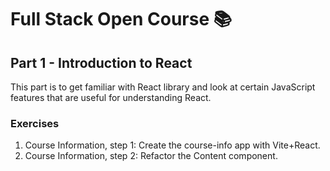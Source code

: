 # Full Stack Open Course 📚

## Part 1 - Introduction to React

This part is to get familiar with React library and look at certain JavaScript features that are useful for understanding React.

### Exercises

1. Course Information, step 1: Create the course-info app with Vite+React.
2. Course Information, step 2: Refactor the Content component.